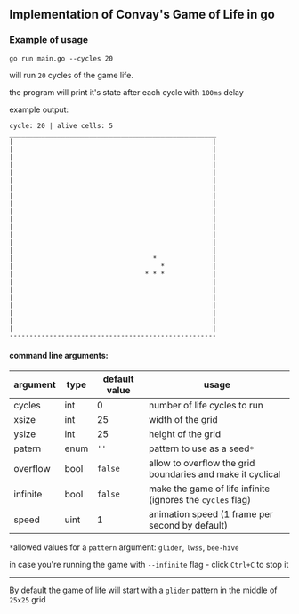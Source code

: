## Implementation of Convay's Game of Life in go


### Example of usage
`go run main.go --cycles 20`

will run `20` cycles of the game life. 

the program will print it's state after each cycle with `100ms` delay

example output:
```
cycle: 20 | alive cells: 5
____________________________________________________
|                                                  |
|                                                  |
|                                                  |
|                                                  |
|                                                  |
|                                                  |
|                                                  |
|                                                  |
|                                                  |
|                                                  |
|                                                  |
|                                                  |
|                                                  |
|                                                  |
|                                                  |
|                                   *              |
|                                     *            |
|                                 * * *            |
|                                                  |
|                                                  |
|                                                  |
|                                                  |
|                                                  |
|                                                  |
|                                                  |
----------------------------------------------------
```

#### command line arguments:
| argument | type | default value | usage |
| - | - | - | - |
| cycles | int | 0 | number of life cycles to run |
| xsize | int | 25 | width of the grid |
| ysize | int | 25 | height of the grid |
| patern | enum | `''` | pattern to use as a seed`*`|
| overflow | bool | `false` | allow to overflow the grid boundaries and make it cyclical|
| infinite | bool | `false` | make the game of life infinite (ignores the `cycles` flag)|
| speed | uint | 1 | animation speed (1 frame per second by default)|

`*`allowed values for a `pattern` argument: `glider`, `lwss`, `bee-hive`

in case you're running the game with `--infinite` flag - click `Ctrl+C` to stop it

-----
By default the game of life will start with a [`glider`](https://conwaylife.com/wiki/Glider) pattern in the middle of `25x25` grid
